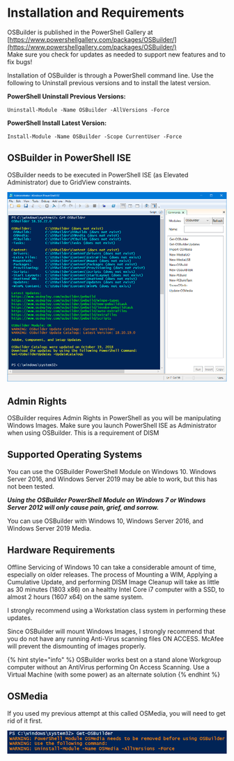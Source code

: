 # Installation and Requirements

OSBuilder is published in the PowerShell Gallery at [https://www.powershellgallery.com/packages/OSBuilder/](https://www.powershellgallery.com/packages/OSBuilder/)  
Make sure you check for updates as needed to support new features and to fix bugs!

Installation of OSBuilder is through a PowerShell command line. Use the following to Uninstall previous versions and to install the latest version.

**PowerShell Uninstall Previous Versions:**

```text
Uninstall-Module -Name OSBuilder -AllVersions -Force
```

**PowerShell Install Latest Version:**

```text
Install-Module -Name OSBuilder -Scope CurrentUser -Force
```

## OSBuilder in PowerShell ISE

OSBuilder needs to be executed in PowerShell ISE \(as Elevated Administrator\) due to GridView constraints.

![Version 18.10.22.0](../../.gitbook/assets/2018-10-22_22-58-12.png)

## Admin Rights

OSBuilder requires Admin Rights in PowerShell as you will be manipulating Windows Images. Make sure you launch PowerShell ISE as Administrator when using OSBuilder.  This is a requirement of DISM

## Supported Operating Systems <a id="supported-operating-systems"></a>

You can use the OSBuilder PowerShell Module on Windows 10.  Windows Server 2016, and Windows Server 2019 may be able to work, but this has not been tested.

_**Using the OSBuilder PowerShell Module on Windows 7 or Windows Server 2012 will only cause pain, grief, and sorrow.**_

You can use OSBuilder with Windows 10, Windows Server 2016, and Windows Server 2019 Media.

## Hardware Requirements

Offline Servicing of Windows 10 can take a considerable amount of time, especially on older releases. The process of Mounting a WIM, Applying a Cumulative Update, and performing DISM Image Cleanup will take as little as 30 minutes \(1803 x86\) on a healthy Intel Core i7 computer with a SSD, to almost 2 hours \(1607 x64\) on the same system.

I strongly recommend using a Workstation class system in performing these updates.

Since OSBuilder will mount Windows Images, I strongly recommend that you do not have any running Anti-Virus scanning files ON ACCESS. McAfee will prevent the dismounting of images properly.

{% hint style="info" %}
OSBuilder works best on a stand alone Workgroup computer without an AntiVirus performing On Access Scanning.  Use a Virtual Machine \(with some power\) as an alternate solution
{% endhint %}

## OSMedia

If you used my previous attempt at this called OSMedia, you will need to get rid of it first.

![](../../.gitbook/assets/2018-07-10_11-49-36.png)



